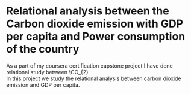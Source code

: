 # Relational analysis between the Carbon dioxide emission with GDP per capita and Power consumption of the country  
As a part of my coursera certification capstone project I have done relational study between \CO_{2}\
In this project we study the relational analysis between carbon dioxide emission and GDP per capita. 
